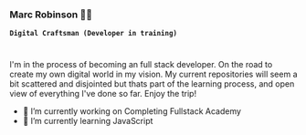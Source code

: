 ### Marc Robinson 👾🐼


**`Digital Craftsman (Developer in training)`**

#
#

I'm in the process of becoming an full stack developer. On the road to create my own digital world in my vision. My current repositories will seem a bit scattered and disjointed but thats part of the learning process, and open view of everything I've done so far. Enjoy the trip!

- 🔭 I’m currently working on Completing Fullstack Academy
- 🌱 I’m currently learning JavaScript


